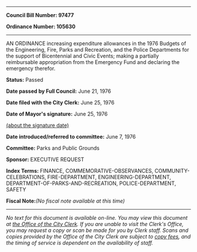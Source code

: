 

********

**Council Bill Number: 97477**
   
**Ordinance Number: 105630**
********

 AN ORDINANCE increasing expenditure allowances in the 1976 Budgets of the Engineering, Fire, Parks and Recreation, and the Police Departments for the support of Bicentennial and Civic Events; making a partially reimbursable appropriation from the Emergency Fund and declaring the emergency therefor.

**Status:** Passed
   
**Date passed by Full Council:** June 21, 1976
   
**Date filed with the City Clerk:** June 25, 1976
   
**Date of Mayor's signature:** June 25, 1976
   
[(about the signature date)](/~public/approvaldate.htm)
   
   
   
**Date introduced/referred to committee:** June 7, 1976
   
**Committee:** Parks and Public Grounds
   
**Sponsor:** EXECUTIVE REQUEST
   
   
**Index Terms:** FINANCE, COMMEMORATIVE-OBSERVANCES, COMMUNITY-CELEBRATIONS, FIRE-DEPARTMENT, ENGINEERING-DEPARTMENT, DEPARTMENT-OF-PARKS-AND-RECREATION, POLICE-DEPARTMENT, SAFETY

**Fiscal Note:**_(No fiscal note available at this time)_
********

_No text for this document is available on-line. You may view this document at [the Office of the City Clerk](http://www.seattle.gov/leg/clerk/contactUs.htm). If you are unable to visit the Clerk's Office, you may request a copy or scan be made for you by Clerk staff. Scans and copies provided by the Office of the City Clerk are subject to [copy fees](http://clerk.seattle.gov/~public/clerkfees.htm), and the timing of service is dependent on the availability of staff._

